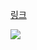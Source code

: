 [링크](https://www.acmicpc.net/problem/14620)

<img src="https://skillicons.dev/icons?i=cpp" />

```

```
